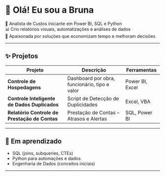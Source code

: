# 👋 Olá! Eu sou a Bruna

🎯 Analista de Custos iniciante em Power BI, SQL e Python  
📊 Crio relatórios visuais, automatizações e análises de dados  
📌 Apaixonada por soluções que economizam tempo e melhoram decisões

---

## ✨ Projetos

| Projeto | Descrição | Ferramentas |
|--------|-----------|-------------|
| **Controle de Hospedagens** | Dashboard por obra, funcionário, tipo e valor | Power BI, Excel |
| **Controle Inteligente de Dados Duplicados** | Script de Detecção de Duplicidades | Excel, VBA |
| **Relatório Controle de Prestação de Contas** | Prestação de Contas – Atrasos e Alertas | SQL, Power BI |

---

## 🚀 Em aprendizado

- SQL (joins, subqueries, CTEs)
- Python para automações e dados
- Engenharia de Dados (conceitos iniciais)

---

<!--
**Bruna-Analista/Bruna-Analista** is a ✨ _special_ ✨ repository because its `README.md` (this file) appears on your GitHub profile.

Here are some ideas to get you started:

- 🔭 I’m currently working on ...
- 🌱 I’m currently learning ...
- 👯 I’m looking to collaborate on ...
- 🤔 I’m looking for help with ...
- 💬 Ask me about ...
- 📫 How to reach me: ...
- 😄 Pronouns: ...
- ⚡ Fun fact: ...
-->
